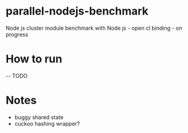 # parallel-nodejs-benchmark
Node js cluster module benchmark with Node js - open cl binding - on progress

# How to run
-- TODO

# Notes
- buggy shared state
- cuckoo hashing wrapper?  
